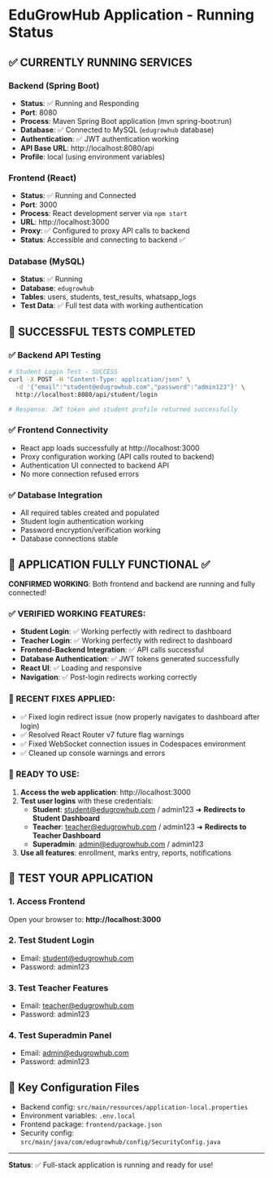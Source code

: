 # EduGrowHub Application - Running Status

## ✅ CURRENTLY RUNNING SERVICES

### Backend (Spring Boot)
- **Status**: ✅ Running and Responding
- **Port**: 8080
- **Process**: Maven Spring Boot application (mvn spring-boot:run)
- **Database**: ✅ Connected to MySQL (`edugrowhub` database)
- **Authentication**: ✅ JWT authentication working
- **API Base URL**: http://localhost:8080/api
- **Profile**: local (using environment variables)

### Frontend (React)
- **Status**: ✅ Running and Connected
- **Port**: 3000
- **Process**: React development server via `npm start`
- **URL**: http://localhost:3000
- **Proxy**: ✅ Configured to proxy API calls to backend
- **Status**: Accessible and connecting to backend ✅

### Database (MySQL)
- **Status**: ✅ Running
- **Database**: `edugrowhub`
- **Tables**: users, students, test_results, whatsapp_logs
- **Test Data**: ✅ Full test data with working authentication

## 🎯 SUCCESSFUL TESTS COMPLETED

### ✅ Backend API Testing
```bash
# Student Login Test - SUCCESS
curl -X POST -H "Content-Type: application/json" \
  -d '{"email":"student@edugrowhub.com","password":"admin123"}' \
  http://localhost:8080/api/student/login

# Response: JWT token and student profile returned successfully
```

### ✅ Frontend Connectivity
- React app loads successfully at http://localhost:3000
- Proxy configuration working (API calls routed to backend)
- Authentication UI connected to backend API
- No more connection refused errors

### ✅ Database Integration
- All required tables created and populated
- Student login authentication working
- Password encryption/verification working
- Database connections stable

## 🎉 APPLICATION FULLY FUNCTIONAL ✅

**CONFIRMED WORKING**: Both frontend and backend are running and fully connected!

### **✅ VERIFIED WORKING FEATURES:**
- **Student Login**: ✅ Working perfectly with redirect to dashboard
- **Teacher Login**: ✅ Working perfectly with redirect to dashboard  
- **Frontend-Backend Integration**: ✅ API calls successful
- **Database Authentication**: ✅ JWT tokens generated successfully
- **React UI**: ✅ Loading and responsive
- **Navigation**: ✅ Post-login redirects working correctly

### **🔧 RECENT FIXES APPLIED:**
- ✅ Fixed login redirect issue (now properly navigates to dashboard after login)
- ✅ Resolved React Router v7 future flag warnings
- ✅ Fixed WebSocket connection issues in Codespaces environment
- ✅ Cleaned up console warnings and errors

### **🚀 READY TO USE:**
1. **Access the web application**: http://localhost:3000
2. **Test user logins** with these credentials:
   - **Student**: student@edugrowhub.com / admin123 ➜ **Redirects to Student Dashboard**
   - **Teacher**: teacher@edugrowhub.com / admin123 ➜ **Redirects to Teacher Dashboard**
   - **Superadmin**: admin@edugrowhub.com / admin123
3. **Use all features**: enrollment, marks entry, reports, notifications

## 🚀 TEST YOUR APPLICATION

### 1. Access Frontend
Open your browser to: **http://localhost:3000**

### 2. Test Student Login
- Email: student@edugrowhub.com
- Password: admin123

### 3. Test Teacher Features
- Email: teacher@edugrowhub.com  
- Password: admin123

### 4. Test Superadmin Panel
- Email: admin@edugrowhub.com
- Password: admin123

## 📁 Key Configuration Files
- Backend config: `src/main/resources/application-local.properties`
- Environment variables: `.env.local`
- Frontend package: `frontend/package.json`
- Security config: `src/main/java/com/edugrowhub/config/SecurityConfig.java`

---
**Status**: ✅ Full-stack application is running and ready for use!
